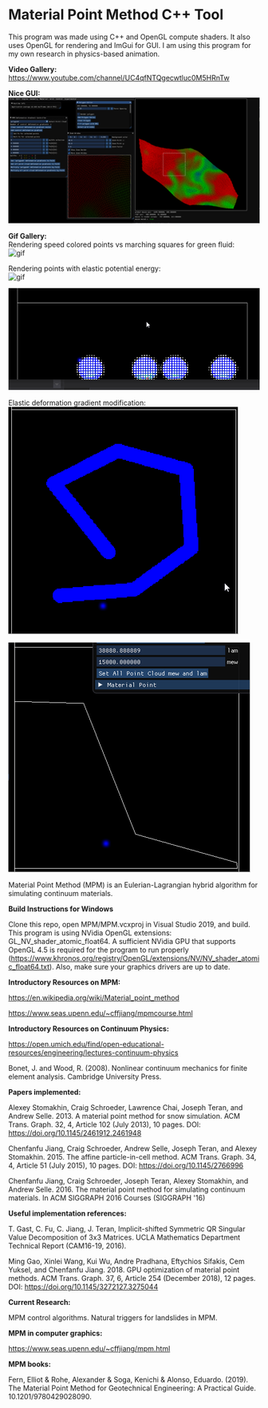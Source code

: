 # Material Point Method C++ Tool

This program was made using C++ and OpenGL compute shaders.
It also uses OpenGL for rendering and ImGui for GUI.
I am using this program for my own research in physics-based animation.

__Video Gallery:__<br/>
https://www.youtube.com/channel/UC4qfNTQgecwtluc0M5HRnTw<br/>

__Nice GUI:__<br/>
![pic](gifs/random/niceGUI.PNG)<br/>

__Gif Gallery:__<br/>
Rendering speed colored points vs marching squares for green fluid:<br/>
![gif](gifs/AmorphousObjectsAlive/marchingSquaresVsPoints.gif)<br/>

Rendering points with elastic potential energy:<br/>
![gif](gifs/RenderingPointsWithEnergy.gif)<br/>

![gif](gifs/smallerGrid.gif)<br/>

Elastic deformation gradient modification:<br/>
![gif](gifs/AmorphousObjectsAlive/lineBigger.gif)<br/>

![gif](gifs/polygonSlopeSSR.gif)<br/>


Material Point Method (MPM) is an Eulerian-Lagrangian hybrid algorithm for simulating continuum materials.

__Build Instructions for Windows__

Clone this repo, open MPM/MPM.vcxproj in Visual Studio 2019, and build. This program is using NVidia OpenGL extensions: GL_NV_shader_atomic_float64. A sufficient NVidia GPU that supports OpenGL 4.5 is required for the program to run properly (https://www.khronos.org/registry/OpenGL/extensions/NV/NV_shader_atomic_float64.txt). Also, make sure your graphics drivers are up to date.

__Introductory Resources on MPM:__

https://en.wikipedia.org/wiki/Material_point_method

https://www.seas.upenn.edu/~cffjiang/mpmcourse.html


__Introductory Resources on Continuum Physics:__

https://open.umich.edu/find/open-educational-resources/engineering/lectures-continuum-physics

Bonet, J. and Wood, R. (2008). Nonlinear continuum mechanics for finite element analysis. Cambridge University Press.

__Papers implemented:__

Alexey Stomakhin, Craig Schroeder, Lawrence Chai, Joseph Teran, and Andrew Selle. 2013. A material point method for snow simulation. ACM Trans. Graph. 32, 4, Article 102 (July 2013), 10 pages. DOI: https://doi.org/10.1145/2461912.2461948

Chenfanfu Jiang, Craig Schroeder, Andrew Selle, Joseph Teran, and Alexey Stomakhin. 2015. The affine particle-in-cell method. ACM Trans. Graph. 34, 4, Article 51 (July 2015), 10 pages. DOI: https://doi.org/10.1145/2766996

Chenfanfu Jiang, Craig Schroeder, Joseph Teran, Alexey Stomakhin, and Andrew Selle. 2016. The material point method for simulating continuum materials. In ACM SIGGRAPH 2016 Courses (SIGGRAPH '16)


__Useful implementation references:__

T. Gast, C. Fu, C. Jiang, J. Teran, Implicit-shifted Symmetric QR Singular Value Decomposition of 3x3 Matrices. UCLA Mathematics Department Technical Report (CAM16-19, 2016).

Ming Gao, Xinlei Wang, Kui Wu, Andre Pradhana, Eftychios Sifakis, Cem Yuksel, and Chenfanfu Jiang. 2018. GPU optimization of material point methods. ACM Trans. Graph. 37, 6, Article 254 (December 2018), 12 pages. DOI: https://doi.org/10.1145/3272127.3275044


__Current Research:__

MPM control algorithms.
Natural triggers for landslides in MPM.

__MPM in computer graphics:__

https://www.seas.upenn.edu/~cffjiang/mpm.html

__MPM books:__

Fern, Elliot & Rohe, Alexander & Soga, Kenichi & Alonso, Eduardo. (2019). The Material Point Method for Geotechnical Engineering: A Practical Guide. 10.1201/9780429028090.

